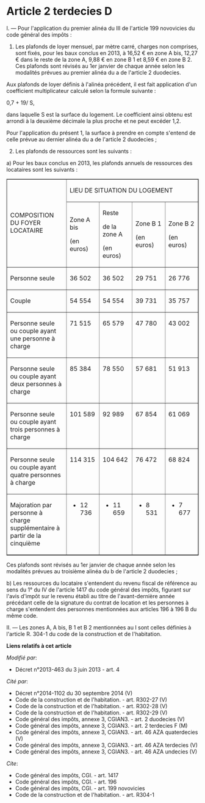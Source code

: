 # Article 2 terdecies D

I. ― Pour l'application du premier alinéa du III de l'article 199 novovicies du code général des impôts : 

1. Les plafonds de loyer mensuel, par mètre carré, charges non comprises, sont fixés, pour les baux conclus en 2013, à 16,52
€ en zone A bis, 12,27 € dans le reste de la zone A, 9,88 € en zone B 1 et 8,59 € en zone B 2. Ces plafonds sont révisés au
1er janvier de chaque année selon les modalités prévues au premier alinéa du a de l'article 2 duodecies. 

Aux plafonds de loyer définis à l'alinéa précédent, il est fait application d'un coefficient multiplicateur calculé selon la
formule suivante : 

0,7 + 19/ S, 

dans laquelle S est la surface du logement. Le coefficient ainsi obtenu est arrondi à la deuxième décimale la plus proche et
ne peut excéder 1,2. 

Pour l'application du présent 1, la surface à prendre en compte s'entend de celle prévue au dernier alinéa du a de l'article
2 duodecies ; 

2. Les plafonds de ressources sont les suivants : 

a) Pour les baux conclus en 2013, les plafonds annuels de ressources des locataires sont les suivants : 

<table width="680" cellspacing="0" border="1" align="center" cellpadding="0">
    <tbody>
      <tr>
        <td width="227" rowspan="2">

COMPOSITION DU FOYER LOCATAIRE 

</td>
        <td width="454" colspan="4">

LIEU DE SITUATION DU LOGEMENT 

</td>
      </tr>
      <tr>
        <td width="113">

Zone A bis 

(en euros) 

</td>
        <td width="113">

Reste 

de la zone A 

(en euros) 

</td>
        <td width="113">

Zone B 1 

(en euros) 

</td>
        <td width="113">

Zone B 2 

(en euros) 

</td>
      </tr>
      <tr>
        <td width="227" valign="top">

Personne seule 

</td>
        <td valign="top" width="113">

36 502 

</td>
        <td width="113" valign="top">

36 502 

</td>
        <td valign="top" width="113">

29 751 

</td>
        <td valign="top" width="113">

26 776 

</td>
      </tr>
      <tr>
        <td width="227" valign="top">

Couple 

</td>
        <td width="113" valign="top">

54 554 

</td>
        <td valign="top" width="113">

54 554 

</td>
        <td valign="top" width="113">

39 731 

</td>
        <td valign="top" width="113">

35 757 

</td>
      </tr>
      <tr>
        <td width="227" valign="top">

Personne seule ou couple ayant une personne à charge 

</td>
        <td width="113" valign="top">

71 515 

</td>
        <td valign="top" width="113">

65 579 

</td>
        <td valign="top" width="113">

47 780 

</td>
        <td width="113" valign="top">

43 002 

</td>
      </tr>
      <tr>
        <td width="227" valign="top">

Personne seule ou couple ayant deux personnes à charge 

</td>
        <td width="113" valign="top">

85 384 

</td>
        <td valign="top" width="113">

78 550 

</td>
        <td valign="top" width="113">

57 681 

</td>
        <td valign="top" width="113">

51 913 

</td>
      </tr>
      <tr>
        <td width="227" valign="top">

Personne seule ou couple ayant trois personnes à charge 

</td>
        <td valign="top" width="113">

101 589 

</td>
        <td width="113" valign="top">

92 989 

</td>
        <td valign="top" width="113">

67 854 

</td>
        <td valign="top" width="113">

61 069 

</td>
      </tr>
      <tr>
        <td valign="top" width="227">

Personne seule ou couple ayant quatre personnes à charge 

</td>
        <td valign="top" width="113">

114 315 

</td>
        <td width="113" valign="top">

104 642 

</td>
        <td valign="top" width="113">

76 472 

</td>
        <td valign="top" width="113">

68 824 

</td>
      </tr>
      <tr>
        <td valign="top" width="227">

Majoration par personne à charge supplémentaire à partir de la cinquième 

</td>
        <td valign="top" width="113">

+ 12 736 

</td>
        <td width="113" valign="top">

+ 11 659 

</td>
        <td width="113" valign="top">

+ 8 531 

</td>
        <td valign="top" width="113">

+ 7 677 

</td>
      </tr>
    </tbody>
  </table>

Ces plafonds sont révisés au 1er janvier de chaque année selon les modalités prévues au troisième alinéa du b de l'article 2
duodecies ; 

b) Les ressources du locataire s'entendent du revenu fiscal de référence au sens du 1° du IV de l'article 1417 du code
général des impôts, figurant sur l'avis d'impôt sur le revenu établi au titre de l'avant-dernière année précédant celle de la
signature du contrat de location et les personnes à charge s'entendent des personnes mentionnées aux articles 196 à 196 B du
même code. 

II. ― Les zones A, A bis, B 1 et B 2 mentionnées au I sont celles définies à l'article R. 304-1 du code de la construction et
de l'habitation.

**Liens relatifs à cet article**

_Modifié par_:

  - Décret n°2013-463 du 3 juin 2013 - art. 4

_Cité par_:

  - Décret n°2014-1102 du 30 septembre 2014 (V)
  - Code de la construction et de l'habitation. - art. R302-27 (V)
  - Code de la construction et de l'habitation. - art. R302-28 (V)
  - Code de la construction et de l'habitation. - art. R302-29 (V)
  - Code général des impôts, annexe 3, CGIAN3. - art. 2 duodecies (V)
  - Code général des impôts, annexe 3, CGIAN3. - art. 2 terdecies F (M)
  - Code général des impôts, annexe 3, CGIAN3. - art. 46 AZA quaterdecies (V)
  - Code général des impôts, annexe 3, CGIAN3. - art. 46 AZA terdecies (V)
  - Code général des impôts, annexe 3, CGIAN3. - art. 46 AZA undecies (V)

_Cite_:

  - Code général des impôts, CGI. - art. 1417
  - Code général des impôts, CGI. - art. 196
  - Code général des impôts, CGI. - art. 199 novovicies
  - Code de la construction et de l'habitation. - art. R304-1
